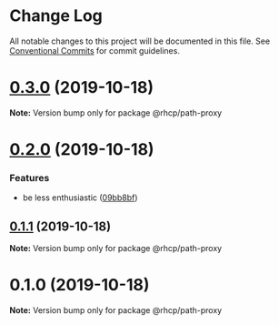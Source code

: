 # Change Log

All notable changes to this project will be documented in this file.
See [Conventional Commits](https://conventionalcommits.org) for commit guidelines.

# [0.3.0](https://github.com/spaship/path-proxy/compare/v0.2.0...v0.3.0) (2019-10-18)

**Note:** Version bump only for package @rhcp/path-proxy

# [0.2.0](https://github.com/spaship/path-proxy/compare/v0.1.1...v0.2.0) (2019-10-18)

### Features

- be less enthusiastic ([09bb8bf](https://github.com/spaship/path-proxy/commit/09bb8bf78b84a366b19131b2414bbeb6e06a8ff1))

## [0.1.1](https://github.com/spaship/path-proxy/compare/v0.1.0...v0.1.1) (2019-10-18)

**Note:** Version bump only for package @rhcp/path-proxy

# 0.1.0 (2019-10-18)

**Note:** Version bump only for package @rhcp/path-proxy
